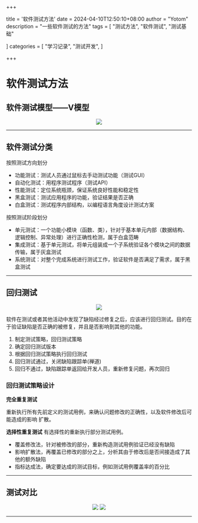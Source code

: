 +++

title = '软件测试方法'
date = 2024-04-10T12:50:10+08:00
author = "Yotom"
description = "一些软件测试的方法"
tags = [
    "测试方法",
    "软件测试",
    "测试基础"

]
categories = [
    "学习记录",
    "测试开发",
]

+++

# 软件测试方法

## 软件测试模型——V模型

<div style="text-align: center">
    <img src="/img/test_1.png" alt"t1" style="max-width: 100%; height: auto;">
</div>

---

## 软件测试分类

按照测试方向划分

+ 功能测试：测试人员通过鼠标去手动测试功能（测试GUI）
+ 自动化测试：用程序测试程序（测试API）
+ 性能测试：定位系统瓶颈，保证系统良好性能和稳定性
+ 黑盒测试：测试应用程序的功能，验证结果是否正确
+ 白盒测试：测试程序内部结构，以编程语言角度设计测试方案

按照测试阶段划分

+ 单元测试：一个功能小模块（函数、类），针对于基本单元内部（数据结构、逻辑控制、异常处理）进行正确性检测，属于白盒范畴
+ 集成测试：基于单元测试，将单元组装成一个子系统验证各个模块之间的数据传输，属于灰盒测试
+ 系统测试：对整个完成系统进行测试工作，验证软件是否满足了需求，属于黑盒测试

---

## 回归测试

<div style="text-align: center">
    <img src="/img/test_2.png" alt"t2" style="max-width: 100%; height: auto;">
</div>

软件在测试或者其他活动中发现了缺陷经过修复之后，应该进行回归测试。目的在于验证缺陷是否正确的被修复，并且是否影响到其他的功能。

1. 制定测试策略，回归测试策略
2. 确定回归测试版本
3. 根据回归测试策略执行回归测试
4. 回归测试通过，关闭缺陷跟踪单(禅道)
5. 回归不通过，缺陷跟踪单返回给开发人员，重新修复问题，再次回归

### 回归测试策略设计

**完全重复测试**

重新执行所有先前定义的测试用例，来确认问题修改的正确性，以及软件修改后可能造成的影响
扩散。

**选择性重复测试**
有选择性的重新执行部分测试用例。

+ 覆盖修改法，针对被修改的部分，重新构造测试用例验证已经没有缺陷
+ 影响扩散法，再覆盖已修改的部分之上，分析其由于修改后是否间接造成了其他的额外缺陷
+ 指标达成法，确定要达成的测试目标，例如测试用例覆盖率的百分比

---

## 测试对比

<div style="text-align: center">
    <img src="/img/test_3.png" alt"t3" style="max-width: 100%; height: auto;">
    <img src="/img/test_4.png" alt"t4" style="max-width: 100%; height: auto;">
</div>

---